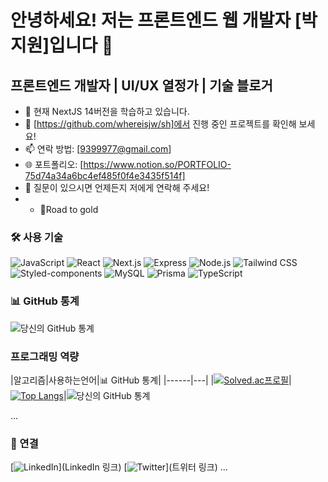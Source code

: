 # 안녕하세요! 저는 프론트엔드 웹 개발자 [박지원]입니다 👋

## 프론트엔드 개발자 | UI/UX 열정가 | 기술 블로거

- 🌱 현재 NextJS 14버전을 학습하고 있습니다.
- 🔭 [https://github.com/whereisjw/sh]에서 진행 중인 프로젝트를 확인해 보세요!
- 📫 연락 방법: [9399977@gmail.com]
- 🌐 포트폴리오: [https://www.notion.so/PORTFOLIO-75d74a34a6bc4ef485f0f4e3435f514f]
- 💬 질문이 있으시면 언제든지 저에게 연락해 주세요!
- - 🥇Road to gold

### 🛠 사용 기술

![JavaScript](https://img.shields.io/badge/-JavaScript-F7DF1E?style=flat-square&logo=javascript&logoColor=black)
![React](https://img.shields.io/badge/-React-61DAFB?style=flat-square&logo=react&logoColor=white)
![Next.js](https://img.shields.io/badge/-Next.js-000000?style=flat-square&logo=next.js&logoColor=white)
![Express](https://img.shields.io/badge/-Express-000000?style=flat-square&logo=express&logoColor=white)
![Node.js](https://img.shields.io/badge/-Node.js-339933?style=flat-square&logo=node.js&logoColor=white)
![Tailwind CSS](https://img.shields.io/badge/-Tailwind_CSS-38B2AC?style=flat-square&logo=tailwind-css&logoColor=white)
![Styled-components](https://img.shields.io/badge/-Styled_components-DB7093?style=flat-square&logo=styled-components&logoColor=white)
![MySQL](https://img.shields.io/badge/-MySQL-4479A1?style=flat-square&logo=mysql&logoColor=white)
![Prisma](https://img.shields.io/badge/-Prisma-3982CE?style=flat-square&logo=prisma&logoColor=white)
![TypeScript](https://img.shields.io/badge/-TypeScript-3178C6?style=flat-square&logo=typescript&logoColor=white)


### 📊 GitHub 통계

![당신의 GitHub 통계](https://github-readme-stats.vercel.app/api?username=whereisjw&show_icons=true&theme=radical)


### 프로그래밍 역량
|알고리즘|사용하는언어|📊 GitHub 통계|
|------|---|
|[![Solved.ac프로필](http://mazassumnida.wtf/api/v2/generate_badge?boj=tacoding)](https://solved.ac/whereisjw)|[![Top Langs](https://github-readme-stats.vercel.app/api/top-langs/?username=whereisjw&langs_count=8)](https://github.com/whereisjw/github-readme-stats)|![당신의 GitHub 통계](https://github-readme-stats.vercel.app/api?username=whereisjw&show_icons=true&theme=radical)

...

### 🤝 연결

[![LinkedIn](https://img.shields.io/badge/-LinkedIn-0077B5?style=flat-square&logo=linkedin&logoColor=white)](LinkedIn 링크)
[![Twitter](https://img.shields.io/badge/-Twitter-1DA1F2?style=flat-square&logo=twitter&logoColor=white)](트위터 링크)
...

